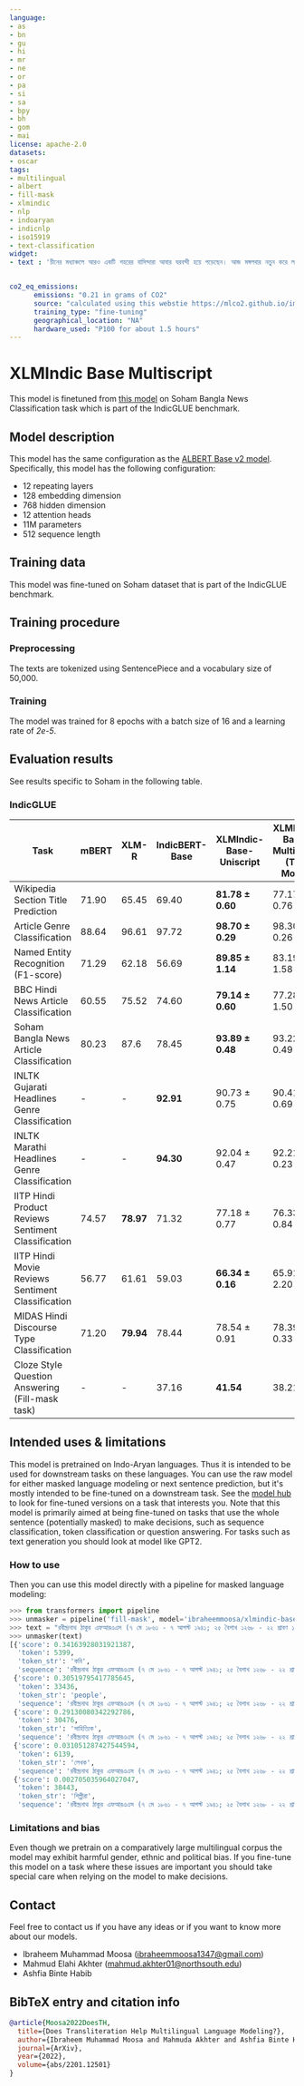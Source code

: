 ```yaml
---
language:
- as
- bn
- gu
- hi
- mr
- ne
- or
- pa
- si
- sa
- bpy
- bh
- gom
- mai
license: apache-2.0
datasets:
- oscar
tags:
- multilingual
- albert
- fill-mask
- xlmindic
- nlp
- indoaryan
- indicnlp
- iso15919
- text-classification
widget:
- text : 'চীনের মধ্যাঞ্চলে আরও একটি শহরের বাসিন্দারা আবার ঘরবন্দী হয়ে পড়েছেন। আজ মঙ্গলবার নতুন করে লকডাউন–সংক্রান্ত বিধিনিষেধ জারি হওয়ার পর ঘরে আটকা পড়েছেন তাঁরা। করোনার অতি সংক্রামক নতুন ধরন অমিক্রনের বিস্তার ঠেকাতে এমন পদক্ষেপ নিয়েছে কর্তৃপক্ষ। খবর বার্তা সংস্থা এএফপির।'


co2_eq_emissions:
      emissions: "0.21 in grams of CO2"
      source: "calculated using this webstie https://mlco2.github.io/impact/#compute"
      training_type: "fine-tuning"
      geographical_location: "NA"
      hardware_used: "P100 for about 1.5 hours"
---
```


# XLMIndic Base Multiscript

This model is finetuned from [this model](https://huggingface.co/ibraheemmoosa/xlmindic-base-multiscript) on Soham Bangla News Classification task which is part of the IndicGLUE benchmark.

## Model description
This model has the same configuration as the [ALBERT Base v2 model](https://huggingface.co/albert-base-v2/). Specifically, this model has the following configuration:
- 12 repeating layers
- 128 embedding dimension
- 768 hidden dimension
- 12 attention heads
- 11M parameters
- 512 sequence length

## Training data
This model was fine-tuned on Soham dataset that is part of the IndicGLUE benchmark.

## Training procedure
### Preprocessing
The texts are  tokenized using SentencePiece and a vocabulary size of 50,000.

### Training
The model was trained for 8 epochs with a batch size of 16 and a learning rate of *2e-5*.
## Evaluation results

See results specific to Soham in the following table.
### IndicGLUE
Task | mBERT | XLM-R | IndicBERT-Base | XLMIndic-Base-Uniscript | XLMIndic-Base-Multiscript (This Model)
-----| ----- | ----- | ------ | ------- | --------
Wikipedia Section Title Prediction | 71.90 | 65.45 | 69.40 | **81.78 ± 0.60** | 77.17 ± 0.76
Article Genre Classification | 88.64 | 96.61 | 97.72 | **98.70 ± 0.29** | 98.30 ± 0.26
Named Entity Recognition (F1-score) | 71.29 | 62.18 | 56.69 | **89.85 ± 1.14** |  83.19 ± 1.58
BBC Hindi News Article Classification | 60.55 | 75.52 | 74.60 | **79.14 ± 0.60** | 77.28 ± 1.50
Soham Bangla News Article Classification | 80.23 | 87.6 | 78.45 | **93.89 ± 0.48** | 93.22 ± 0.49
INLTK Gujarati Headlines Genre Classification | - | - | **92.91** | 90.73 ± 0.75 | 90.41 ± 0.69
INLTK Marathi Headlines Genre Classification | - | - | **94.30** | 92.04 ± 0.47 | 92.21 ± 0.23
IITP Hindi Product Reviews Sentiment Classification | 74.57 | **78.97** | 71.32 | 77.18 ± 0.77 | 76.33 ± 0.84
IITP Hindi Movie Reviews Sentiment Classification | 56.77 | 61.61 | 59.03 | **66.34 ± 0.16** | 65.91 ± 2.20
MIDAS Hindi Discourse Type Classification | 71.20 | **79.94** | 78.44 | 78.54 ± 0.91 | 78.39 ± 0.33
Cloze Style Question Answering (Fill-mask task) | - | - | 37.16 | **41.54** | 38.21

## Intended uses & limitations
This model is pretrained on Indo-Aryan languages. Thus it is intended to be used for downstream tasks on these languages.
You can use the raw model for either masked language modeling or next sentence prediction, but it's mostly intended to
be fine-tuned on a downstream task. See the [model hub](https://huggingface.co/models?filter=xlmindic) to look for
fine-tuned versions on a task that interests you.
Note that this model is primarily aimed at being fine-tuned on tasks that use the whole sentence (potentially masked)
to make decisions, such as sequence classification, token classification or question answering. For tasks such as text
generation you should look at model like GPT2.

### How to use

Then you can use this model directly with a pipeline for masked language modeling:
```python
>>> from transformers import pipeline
>>> unmasker = pipeline('fill-mask', model='ibraheemmoosa/xlmindic-base-multiscript')
>>> text = "রবীন্দ্রনাথ ঠাকুর এফআরএএস (৭ মে ১৮৬১ - ৭ আগস্ট ১৯৪১; ২৫ বৈশাখ ১২৬৮ - ২২ শ্রাবণ ১৩৪৮ বঙ্গাব্দ) ছিলেন অগ্রণী বাঙালি [MASK], ঔপন্যাসিক, সংগীতস্রষ্টা, নাট্যকার, চিত্রকর, ছোটগল্পকার, প্রাবন্ধিক, অভিনেতা, কণ্ঠশিল্পী ও দার্শনিক। ১৯১৩ সালে গীতাঞ্জলি কাব্যগ্রন্থের ইংরেজি অনুবাদের জন্য তিনি এশীয়দের মধ্যে সাহিত্যে প্রথম নোবেল পুরস্কার লাভ করেন।"
>>> unmasker(text)
[{'score': 0.34163928031921387,
  'token': 5399,
  'token_str': 'কবি',
  'sequence': 'রবীন্দ্রনাথ ঠাকুর এফআরএএস (৭ মে ১৮৬১ - ৭ আগস্ট ১৯৪১; ২৫ বৈশাখ ১২৬৮ - ২২ শ্রাবণ ১৩৪৮ বঙ্গাব্দ) ছিলেন অগ্রণী বাঙালি কবি, পন্যাসিক, সংগীতস্রষ্টা, নাট্যকার, চিত্রকর, ছোটগল্পকার, প্রাবন্ধিক, অভিনেতা, কণ্ঠশিল্পী ও দার্শনিক। ১৯১৩ সালে গীতাঞ্জলি কাব্যগ্রন্থের ইংরেজি অনুবাদের জন্য তিনি এশীয়দের মধ্যে সাহিত্যে প্রথম নোবেল পুরস্কার লাভ করেন।'},
 {'score': 0.30519795417785645,
  'token': 33436,
  'token_str': 'people',
  'sequence': 'রবীন্দ্রনাথ ঠাকুর এফআরএএস (৭ মে ১৮৬১ - ৭ আগস্ট ১৯৪১; ২৫ বৈশাখ ১২৬৮ - ২২ শ্রাবণ ১৩৪৮ বঙ্গাব্দ) ছিলেন অগ্রণী বাঙালি people, পন্যাসিক, সংগীতস্রষ্টা, নাট্যকার, চিত্রকর, ছোটগল্পকার, প্রাবন্ধিক, অভিনেতা, কণ্ঠশিল্পী ও দার্শনিক। ১৯১৩ সালে গীতাঞ্জলি কাব্যগ্রন্থের ইংরেজি অনুবাদের জন্য তিনি এশীয়দের মধ্যে সাহিত্যে প্রথম নোবেল পুরস্কার লাভ করেন।'},
 {'score': 0.29130080342292786,
  'token': 30476,
  'token_str': 'সাহিত্যিক',
  'sequence': 'রবীন্দ্রনাথ ঠাকুর এফআরএএস (৭ মে ১৮৬১ - ৭ আগস্ট ১৯৪১; ২৫ বৈশাখ ১২৬৮ - ২২ শ্রাবণ ১৩৪৮ বঙ্গাব্দ) ছিলেন অগ্রণী বাঙালি সাহিত্যিক, পন্যাসিক, সংগীতস্রষ্টা, নাট্যকার, চিত্রকর, ছোটগল্পকার, প্রাবন্ধিক, অভিনেতা, কণ্ঠশিল্পী ও দার্শনিক। ১৯১৩ সালে গীতাঞ্জলি কাব্যগ্রন্থের ইংরেজি অনুবাদের জন্য তিনি এশীয়দের মধ্যে সাহিত্যে প্রথম নোবেল পুরস্কার লাভ করেন।'},
 {'score': 0.031051287427544594,
  'token': 6139,
  'token_str': 'লেখক',
  'sequence': 'রবীন্দ্রনাথ ঠাকুর এফআরএএস (৭ মে ১৮৬১ - ৭ আগস্ট ১৯৪১; ২৫ বৈশাখ ১২৬৮ - ২২ শ্রাবণ ১৩৪৮ বঙ্গাব্দ) ছিলেন অগ্রণী বাঙালি লেখক, পন্যাসিক, সংগীতস্রষ্টা, নাট্যকার, চিত্রকর, ছোটগল্পকার, প্রাবন্ধিক, অভিনেতা, কণ্ঠশিল্পী ও দার্শনিক। ১৯১৩ সালে গীতাঞ্জলি কাব্যগ্রন্থের ইংরেজি অনুবাদের জন্য তিনি এশীয়দের মধ্যে সাহিত্যে প্রথম নোবেল পুরস্কার লাভ করেন।'},
 {'score': 0.002705035964027047,
  'token': 38443,
  'token_str': 'শিল্পীরা',
  'sequence': 'রবীন্দ্রনাথ ঠাকুর এফআরএএস (৭ মে ১৮৬১ - ৭ আগস্ট ১৯৪১; ২৫ বৈশাখ ১২৬৮ - ২২ শ্রাবণ ১৩৪৮ বঙ্গাব্দ) ছিলেন অগ্রণী বাঙালি শিল্পীরা, পন্যাসিক, সংগীতস্রষ্টা, নাট্যকার, চিত্রকর, ছোটগল্পকার, প্রাবন্ধিক, অভিনেতা, কণ্ঠশিল্পী ও দার্শনিক। ১৯১৩ সালে গীতাঞ্জলি কাব্যগ্রন্থের ইংরেজি অনুবাদের জন্য তিনি এশীয়দের মধ্যে সাহিত্যে প্রথম নোবেল পুরস্কার লাভ করেন।'}]
```
### Limitations and bias
Even though we pretrain on a comparatively large multilingual corpus the model may exhibit harmful gender, ethnic and political bias. If you fine-tune this model on a task where these issues are important you should take special care when relying on the model to make decisions.

## Contact
Feel free to contact us if you have any ideas or if you want to know more about our models.
- Ibraheem Muhammad Moosa (ibraheemmoosa1347@gmail.com)
- Mahmud Elahi Akhter (mahmud.akhter01@northsouth.edu)
- Ashfia Binte Habib

## BibTeX entry and citation info

```bibtex
@article{Moosa2022DoesTH,
  title={Does Transliteration Help Multilingual Language Modeling?},
  author={Ibraheem Muhammad Moosa and Mahmuda Akhter and Ashfia Binte Habib},
  journal={ArXiv},
  year={2022},
  volume={abs/2201.12501}
}
```